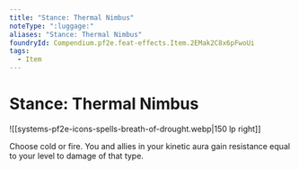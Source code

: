 ```yaml
---
title: "Stance: Thermal Nimbus"
noteType: ":luggage:"
aliases: "Stance: Thermal Nimbus"
foundryId: Compendium.pf2e.feat-effects.Item.2EMak2C8x6pFwoUi
tags:
  - Item
---
```


# Stance: Thermal Nimbus
![[systems-pf2e-icons-spells-breath-of-drought.webp|150 lp right]]

Choose cold or fire. You and allies in your kinetic aura gain resistance equal to your level to damage of that type.

